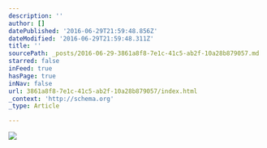 ```yaml
---
description: ''
author: []
datePublished: '2016-06-29T21:59:48.856Z'
dateModified: '2016-06-29T21:59:48.311Z'
title: ''
sourcePath: _posts/2016-06-29-3861a8f8-7e1c-41c5-ab2f-10a28b879057.md
starred: false
inFeed: true
hasPage: true
inNav: false
url: 3861a8f8-7e1c-41c5-ab2f-10a28b879057/index.html
_context: 'http://schema.org'
_type: Article

---
```

![](https://the-grid-user-content.s3-us-west-2.amazonaws.com/7ab2dc7f-940d-4110-ab5f-5854b51bd929.jpg)